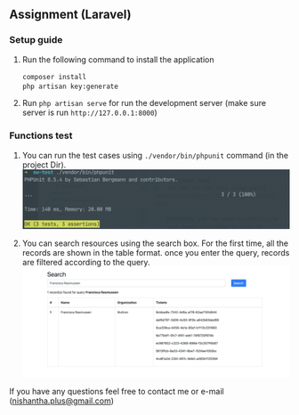 ## Assignment (Laravel)

### Setup guide

1.  Run the following command to install the application
    ```bash
    composer install
    php artisan key:generate
    ```
2.  Run `php artisan serve` for run the development server (make sure server is run `http://127.0.0.1:8000`)

### Functions test

1.  You can run the test cases using `./vendor/bin/phpunit` command (in the project Dir).
    ![Test Case](./test_cases.png)

2. You can search resources using the search box. For the first time, all the records are shown in the table format. once you enter the query, records are filtered according to the query.
![Test Case](./preview.png)


If you have any questions feel free to contact me or e-mail (nishantha.plus@gmail.com)
